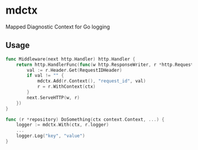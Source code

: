 # mdctx

Mapped Diagnostic Context for Go logging

## Usage

```go
func Middleware(next http.Handler) http.Handler {
	return http.HandlerFunc(func(w http.ResponseWriter, r *http.Request) {
		val := r.Header.Get(RequestIDHeader)
		if val != "" {
            mdctx.Add(r.Context(), "request_id", val)
			r = r.WithContext(ctx)
		}
		next.ServeHTTP(w, r)
	})
}
```

```go
func (r *repository) DoSomething(ctx context.Context, ...) {
    logger := mdctx.With(ctx, r.logger)
    ...
    logger.Log("key", "value")
}
```